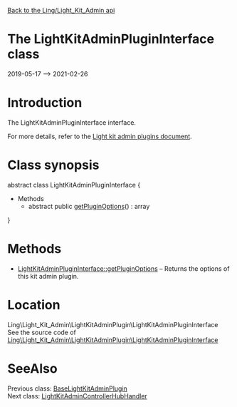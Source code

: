 [Back to the Ling/Light_Kit_Admin api](https://github.com/lingtalfi/Light_Kit_Admin/blob/master/doc/api/Ling/Light_Kit_Admin.md)



The LightKitAdminPluginInterface class
================
2019-05-17 --> 2021-02-26






Introduction
============

The LightKitAdminPluginInterface interface.

For more details, refer to the [Light kit admin plugins document](https://github.com/lingtalfi/Light_Kit_Admin/blob/master/doc/pages/lka-plugins.md).



Class synopsis
==============


abstract class <span class="pl-k">LightKitAdminPluginInterface</span>  {

- Methods
    - abstract public [getPluginOptions](https://github.com/lingtalfi/Light_Kit_Admin/blob/master/doc/api/Ling/Light_Kit_Admin/LightKitAdminPlugin/LightKitAdminPluginInterface/getPluginOptions.md)() : array

}






Methods
==============

- [LightKitAdminPluginInterface::getPluginOptions](https://github.com/lingtalfi/Light_Kit_Admin/blob/master/doc/api/Ling/Light_Kit_Admin/LightKitAdminPlugin/LightKitAdminPluginInterface/getPluginOptions.md) &ndash; Returns the options of this kit admin plugin.





Location
=============
Ling\Light_Kit_Admin\LightKitAdminPlugin\LightKitAdminPluginInterface<br>
See the source code of [Ling\Light_Kit_Admin\LightKitAdminPlugin\LightKitAdminPluginInterface](https://github.com/lingtalfi/Light_Kit_Admin/blob/master/LightKitAdminPlugin/LightKitAdminPluginInterface.php)



SeeAlso
==============
Previous class: [BaseLightKitAdminPlugin](https://github.com/lingtalfi/Light_Kit_Admin/blob/master/doc/api/Ling/Light_Kit_Admin/LightKitAdminPlugin/BaseLightKitAdminPlugin.md)<br>Next class: [LightKitAdminControllerHubHandler](https://github.com/lingtalfi/Light_Kit_Admin/blob/master/doc/api/Ling/Light_Kit_Admin/Light_ControllerHub/LightKitAdminControllerHubHandler.md)<br>
